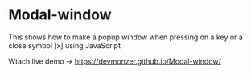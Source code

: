 # Modal-window
This shows how to make a popup window when pressing on a key or a close symbol [x] using JavaScript 

Wtach live demo -> https://devmonzer.github.io/Modal-window/
